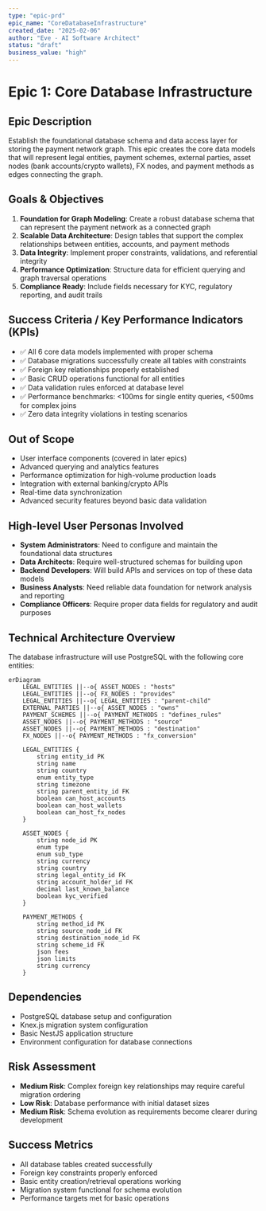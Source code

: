 ```yaml
---
type: "epic-prd"
epic_name: "CoreDatabaseInfrastructure"
created_date: "2025-02-06"
author: "Eve - AI Software Architect"
status: "draft"
business_value: "high"
---
```


# Epic 1: Core Database Infrastructure

## Epic Description
Establish the foundational database schema and data access layer for storing the payment network graph. This epic creates the core data models that will represent legal entities, payment schemes, external parties, asset nodes (bank accounts/crypto wallets), FX nodes, and payment methods as edges connecting the graph.

## Goals & Objectives
1. **Foundation for Graph Modeling**: Create a robust database schema that can represent the payment network as a connected graph
2. **Scalable Data Architecture**: Design tables that support the complex relationships between entities, accounts, and payment methods
3. **Data Integrity**: Implement proper constraints, validations, and referential integrity
4. **Performance Optimization**: Structure data for efficient querying and graph traversal operations
5. **Compliance Ready**: Include fields necessary for KYC, regulatory reporting, and audit trails

## Success Criteria / Key Performance Indicators (KPIs)
- ✅ All 6 core data models implemented with proper schema
- ✅ Database migrations successfully create all tables with constraints
- ✅ Foreign key relationships properly established
- ✅ Basic CRUD operations functional for all entities
- ✅ Data validation rules enforced at database level
- ✅ Performance benchmarks: <100ms for single entity queries, <500ms for complex joins
- ✅ Zero data integrity violations in testing scenarios

## Out of Scope
- User interface components (covered in later epics)
- Advanced querying and analytics features
- Performance optimization for high-volume production loads
- Integration with external banking/crypto APIs
- Real-time data synchronization
- Advanced security features beyond basic data validation

## High-level User Personas Involved
- **System Administrators**: Need to configure and maintain the foundational data structures
- **Data Architects**: Require well-structured schemas for building upon
- **Backend Developers**: Will build APIs and services on top of these data models
- **Business Analysts**: Need reliable data foundation for network analysis and reporting
- **Compliance Officers**: Require proper data fields for regulatory and audit purposes

## Technical Architecture Overview
The database infrastructure will use PostgreSQL with the following core entities:

```mermaid
erDiagram
    LEGAL_ENTITIES ||--o{ ASSET_NODES : "hosts"
    LEGAL_ENTITIES ||--o{ FX_NODES : "provides"
    LEGAL_ENTITIES ||--o{ LEGAL_ENTITIES : "parent-child"
    EXTERNAL_PARTIES ||--o{ ASSET_NODES : "owns"
    PAYMENT_SCHEMES ||--o{ PAYMENT_METHODS : "defines_rules"
    ASSET_NODES ||--o{ PAYMENT_METHODS : "source"
    ASSET_NODES ||--o{ PAYMENT_METHODS : "destination"
    FX_NODES ||--o{ PAYMENT_METHODS : "fx_conversion"
    
    LEGAL_ENTITIES {
        string entity_id PK
        string name
        string country
        enum entity_type
        string timezone
        string parent_entity_id FK
        boolean can_host_accounts
        boolean can_host_wallets
        boolean can_host_fx_nodes
    }
    
    ASSET_NODES {
        string node_id PK
        enum type
        enum sub_type
        string currency
        string country
        string legal_entity_id FK
        string account_holder_id FK
        decimal last_known_balance
        boolean kyc_verified
    }
    
    PAYMENT_METHODS {
        string method_id PK
        string source_node_id FK
        string destination_node_id FK
        string scheme_id FK
        json fees
        json limits
        string currency
    }
```

## Dependencies
- PostgreSQL database setup and configuration
- Knex.js migration system configuration
- Basic NestJS application structure
- Environment configuration for database connections

## Risk Assessment
- **Medium Risk**: Complex foreign key relationships may require careful migration ordering
- **Low Risk**: Database performance with initial dataset sizes
- **Medium Risk**: Schema evolution as requirements become clearer during development

## Success Metrics
- All database tables created successfully
- Foreign key constraints properly enforced
- Basic entity creation/retrieval operations working
- Migration system functional for schema evolution
- Performance targets met for basic operations
